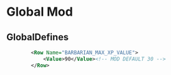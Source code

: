 # Global Mod

## GlobalDefines

```xml
		<Row Name="BARBARIAN_MAX_XP_VALUE">
			<Value>90</Value><!-- MOD DEFAULT 30 -->
		</Row>
```